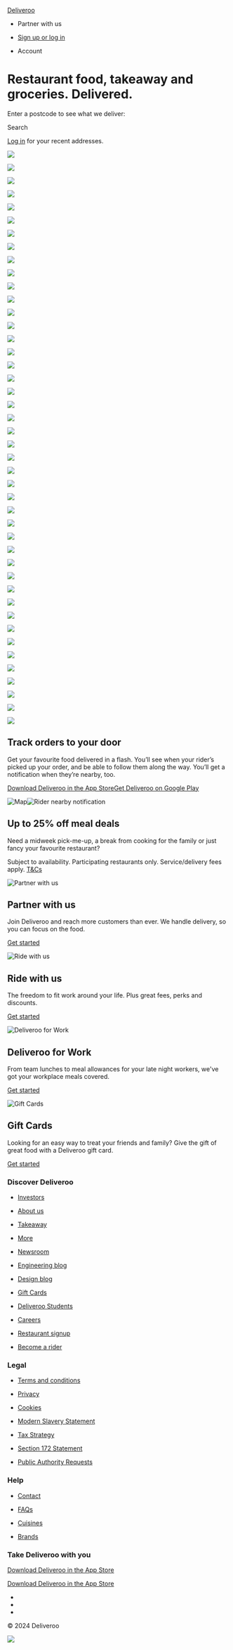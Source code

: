 [Deliveroo](https://deliveroo.nl/)

* Partner with us
    
* [Sign up or log in](https://deliveroo.nl/login?redirect=%2F)
* Account
    

Restaurant food, takeaway and groceries. Delivered. 
====================================================

Enter a postcode to see what we deliver:

Search

[Log in](https://deliveroo.nl/login?redirect=/) for your recent addresses.

![](//img2.storyblok.com/filters:format(webp)/f/62776/512x255/e50bd99ee7/sushi-wide.jpg)

![](//img2.storyblok.com/filters:format(webp)/f/62776/256x256/82dc7c7b73/cheesecake.jpg)

![](//img2.storyblok.com/filters:format(webp)/f/62776/512x256/09c5d4671f/poke-wide.jpg)

![](//img2.storyblok.com/filters:format(webp)/f/62776/512x256/31281c8e09/chicken-wide.jpg)

![](//img2.storyblok.com/filters:format(webp)/f/62776/256x256/9788ec70a6/partner-fiveguys.jpg)

![](//img2.storyblok.com/filters:format(webp)/f/62776/256x256/67b5ac9f34/cupcake.jpg)

![](//img2.storyblok.com/filters:format(webp)/f/62776/256x256/c0900bcb47/partner-wagamama.jpg)

![](//img2.storyblok.com/filters:format(webp)/f/62776/512x256/376343eac1/salad-zoomed-wide.jpg)

![](//img2.storyblok.com/filters:format(webp)/f/62776/256x256/ab9081697f/partner-waitrose.jpg)

![](//img2.storyblok.com/filters:format(webp)/f/62776/256x256/05c929c369/strawberries.jpg)

![](//img2.storyblok.com/filters:format(webp)/f/62776/256x256/76ba414158/cola.jpg)

![](//img2.storyblok.com/filters:format(webp)/f/62776/512x256/527a3b013e/ramen-wide.jpg)

![](//img2.storyblok.com/filters:format(webp)/f/62776/512x255/e50bd99ee7/sushi-wide.jpg)

![](//img2.storyblok.com/filters:format(webp)/f/62776/256x256/82dc7c7b73/cheesecake.jpg)

![](//img2.storyblok.com/filters:format(webp)/f/62776/512x256/09c5d4671f/poke-wide.jpg)

![](//img2.storyblok.com/filters:format(webp)/f/62776/512x256/31281c8e09/chicken-wide.jpg)

![](//img2.storyblok.com/filters:format(webp)/f/62776/256x256/9788ec70a6/partner-fiveguys.jpg)

![](//img2.storyblok.com/filters:format(webp)/f/62776/256x256/67b5ac9f34/cupcake.jpg)

![](//img2.storyblok.com/filters:format(webp)/f/62776/256x256/c0900bcb47/partner-wagamama.jpg)

![](//img2.storyblok.com/filters:format(webp)/f/62776/512x256/376343eac1/salad-zoomed-wide.jpg)

![](//img2.storyblok.com/filters:format(webp)/f/62776/256x256/ab9081697f/partner-waitrose.jpg)

![](//img2.storyblok.com/filters:format(webp)/f/62776/256x256/05c929c369/strawberries.jpg)

![](//img2.storyblok.com/filters:format(webp)/f/62776/256x256/76ba414158/cola.jpg)

![](//img2.storyblok.com/filters:format(webp)/f/62776/512x256/527a3b013e/ramen-wide.jpg)

![](//img2.storyblok.com/filters:format(webp)/f/62776/512x256/4114eeb85b/pizza-wide.jpg)

![](//img2.storyblok.com/filters:format(webp)/f/62776/512x256/357deffd34/curry-wide.jpg)

![](//img2.storyblok.com/filters:format(webp)/f/62776/256x256/bc83c233c1/deliveroo-hop.jpg)

![](//img2.storyblok.com/filters:format(webp)/f/62776/512x256/3fee0c3871/edamame-wide.jpg)

![](//img2.storyblok.com/filters:format(webp)/f/62776/512x256/eb03fc27b1/burrito-wide.jpg)

![](//img2.storyblok.com/filters:format(webp)/f/62776/512x256/e5c61788bc/sandwich-wide.jpg)

![](//img2.storyblok.com/filters:format(webp)/f/62776/512x256/21834aa4e7/mozzarellasalad-wide.jpg)

![](//img2.storyblok.com/filters:format(webp)/f/62776/256x256/54666f0dc9/partner-nandos.jpg)

![](//img2.storyblok.com/filters:format(webp)/f/62776/512x256/6480579f84/fries-wide.jpg)

![](//img2.storyblok.com/filters:format(webp)/f/62776/256x256/914ec270d0/eggs.jpg)

![](//img2.storyblok.com/filters:format(webp)/f/62776/512x256/4114eeb85b/pizza-wide.jpg)

![](//img2.storyblok.com/filters:format(webp)/f/62776/512x256/357deffd34/curry-wide.jpg)

![](//img2.storyblok.com/filters:format(webp)/f/62776/256x256/bc83c233c1/deliveroo-hop.jpg)

![](//img2.storyblok.com/filters:format(webp)/f/62776/512x256/3fee0c3871/edamame-wide.jpg)

![](//img2.storyblok.com/filters:format(webp)/f/62776/512x256/eb03fc27b1/burrito-wide.jpg)

![](//img2.storyblok.com/filters:format(webp)/f/62776/512x256/e5c61788bc/sandwich-wide.jpg)

![](//img2.storyblok.com/filters:format(webp)/f/62776/512x256/21834aa4e7/mozzarellasalad-wide.jpg)

![](//img2.storyblok.com/filters:format(webp)/f/62776/256x256/54666f0dc9/partner-nandos.jpg)

![](//img2.storyblok.com/filters:format(webp)/f/62776/512x256/6480579f84/fries-wide.jpg)

![](//img2.storyblok.com/filters:format(webp)/f/62776/256x256/914ec270d0/eggs.jpg)

Track orders to your door
-------------------------

Get your favourite food delivered in a flash. You’ll see when your rider’s picked up your order, and be able to follow them along the way. You’ll get a notification when they’re nearby, too.

[Download Deliveroo in the App Store](https://deliveroo.nl/app/?platform=ios&home_page=true&home_page_variant=homepage_variant_b&mobile_banner=false)[Get Deliveroo on Google Play](https://deliveroo.nl/app/?platform=android&home_page=true&home_page_variant=homepage_variant_b&mobile_banner=false)

![Map](//img2.storyblok.com/filters:format(webp)/f/62776/x/ca59b51c51/map-min.svg)![Rider nearby notification](//img2.storyblok.com/filters:format(webp)/f/62776/723x236/75533cf121/notification.png)

Up to 25% off meal deals
------------------------

Need a midweek pick-me-up, a break from cooking for the family or just fancy your favourite restaurant?

Subject to availability. Participating restaurants only. Service/delivery fees apply. [T&Cs](https://deliveroo.nl/legal)

![Partner with us](https://a.storyblok.com/f/62776/1000x800/a0cab248af/partner.jpg)

Partner with us
---------------

Join Deliveroo and reach more customers than ever. We handle delivery, so you can focus on the food.

[Get started](https://restaurants.deliveroo.com/?utm-campaign=workwithus&utm-medium=organic&utm-source=landingpage)

![Ride with us](https://a.storyblok.com/f/62776/1000x800/686a5c87b6/rider.jpg)

Ride with us
------------

The freedom to fit work around your life. Plus great fees, perks and discounts.

[Get started](https://deliveroo.nl/apply?utm-campaign=ridewithus&utm-medium=organic&utm-source=landingpage)

![Deliveroo for Work](https://a.storyblok.com/f/62776/800x638/02b3179ae5/dfw_2021_relaunch_shot_06_edit_lr.jpg)

Deliveroo for Work
------------------

From team lunches to meal allowances for your late night workers, we've got your workplace meals covered.

[Get started](https://deliveroo.co.uk/for-work)

![Gift Cards](https://a.storyblok.com/f/62776/1280x853/60c301dc8a/giftcardhero.png)

Gift Cards
----------

Looking for an easy way to treat your friends and family? Give the gift of great food with a Deliveroo gift card.

[Get started](https://deliveroo.co.uk/gift-cards)

### Discover Deliveroo

* [Investors](https://corporate.deliveroo.co.uk/)
    
* [About us](https://deliveroo.nl/about-us)
    
* [Takeaway](https://deliveroo.nl/takeaway/)
    
* [More](https://deliveroo.nl/more/)
    
* [Newsroom](https://uk.deliveroo.news/)
    
* [Engineering blog](https://deliveroo.engineering/)
    
* [Design blog](https://deliveroo.design/)
    
* [Gift Cards](https://deliveroo.nl/gift-cards)
    
* [Deliveroo Students](https://www.deliveroostudents.co.uk/)
    
* [Careers](https://careers.deliveroo.co.uk/)
    
* [Restaurant signup](https://restaurants.deliveroo.com/)
    
* [Become a rider](https://deliveroo.nl/apply?utm-campaign=ridewithus&utm-medium=organic&utm-source=sitefooter)
    

### Legal

* [Terms and conditions](https://deliveroo.nl/legal)
    
* [Privacy](https://deliveroo.nl/privacy)
    
* [Cookies](https://deliveroo.nl/cookies)
    
* [Modern Slavery Statement](https://deliveroo.nl/modern-slavery-act-statement)
    
* [Tax Strategy](https://deliveroo.nl/tax-strategy)
    
* [Section 172 Statement](https://corporate.deliveroo.co.uk/about-us/governance/)
    
* [Public Authority Requests](https://par.deliveroo.net/par)
    

### Help

* [Contact](https://deliveroo.nl/contact)
    
* [FAQs](https://deliveroo.nl/faq)
    
* [Cuisines](https://deliveroo.nl/cuisines)
    
* [Brands](https://deliveroo.nl/brands)
    

### Take Deliveroo with you

[Download Deliveroo in the App Store](https://deliveroo.nl/app/?platform=ios&home_page=true&home_page_variant=homepage_variant_b&mobile_banner=false)

[Download Deliveroo in the App Store](https://deliveroo.nl/app/?platform=android&home_page=true&home_page_variant=homepage_variant_b&mobile_banner=false)

* [](https://www.facebook.com/deliveroo.uk "Facebook")
* [](https://twitter.com/Deliveroo "Twitter")
* [](https://instagram.com/deliveroo "Instagram")

© 2024 Deliveroo

![](/anonymous_user_guid.gif?guid=fd678752-b5fc-4ef7-ac34-06ec0e1cd2bc)